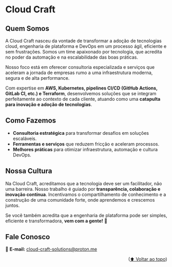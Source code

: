 <!-- BEGIN_DOCS -->

<a name="readme-top"></a>

# Cloud Craft

## Quem Somos

A Cloud Craft nasceu da vontade de transformar a adoção de tecnologias cloud, engenharia de plataforma e DevOps em um processo ágil, eficiente e sem frustrações. Somos um time apaixonado por tecnologia, que acredita no poder da automação e na escalabilidade das boas práticas.

Nosso foco está em oferecer consultoria especializada e serviços que aceleram a jornada de empresas rumo a uma infraestrutura moderna, segura e de alta performance. 

Com expertise em **AWS, Kubernetes, pipelines CI/CD (GitHub Actions, GitLab CI, etc.) e Terraform**, desenvolvemos soluções que se integram perfeitamente ao contexto de cada cliente, atuando como uma **catapulta para inovação e adoção de tecnologias**.

## Como Fazemos

- **Consultoria estratégica** para transformar desafios em soluções escaláveis.
- **Ferramentas e serviços** que reduzem fricção e aceleram processos.
- **Melhores práticas** para otimizar infraestrutura, automação e cultura DevOps.

## Nossa Cultura

Na Cloud Craft, acreditamos que a tecnologia deve ser um facilitador, não uma barreira. Nosso trabalho é guiado por **transparência, colaboração e inovação contínua**. Incentivamos o compartilhamento de conhecimento e a construção de uma comunidade forte, onde aprendemos e crescemos juntos.

Se você também acredita que a engenharia de plataforma pode ser simples, eficiente e transformadora, **vem com a gente!** 🚀

## Fale Conosco

📩 **E-mail:** [cloud-craft-solutions@proton.me](mailto:cloud-craft-solutions@proton.me)

<p align="right">(<a href="#readme-top">⬆ Voltar ao topo</a>)</p>

<!-- END_DOCS -->
